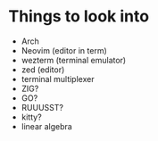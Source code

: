 # Things to look into
- Arch
- Neovim (editor in term)
- wezterm (terminal emulator)
- zed (editor)
- terminal multiplexer
- ZIG?
- GO?
- RUUUSST?
- kitty?
- linear algebra